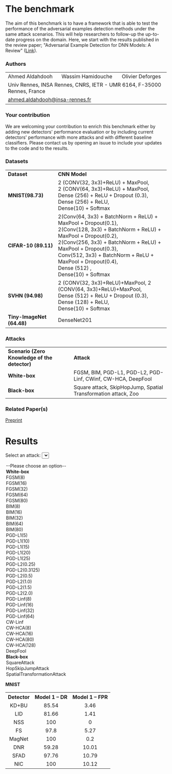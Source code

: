 # The benchmark
The aim of this benchmark is to have a framework that is able to test the performance of the adversarial examples detection methods under the same attack scenarios. This will help researchers to follow-up the up-to-date progress on the domain. Here, we start with the results published in the review paper; "Adversarial Example Detection for DNN Models: A Review" ([Link](X)). 


### Authors
<p align="center">
  <table>
      <tr>
        <td>Ahmed Aldahdooh</td>
        <td>Wassim Hamidouche</td>
        <td>Olivier Deforges</td>
      </tr>
      <tr>
        <td colspan="3">Univ Rennes, INSA Rennes, CNRS, IETR - UMR 6164, F-35000 Rennes, France</td>
      </tr>
      <tr>
        <td colspan="3"><a href = "mailto:ahmed.aldahdooh@insa-rennes.fr">ahmed.aldahdooh@insa-rennes.fr</a></td>
      </tr>
  </table>
</p>


### Your contribution
We are welcoming your contribution to enrich this benchmark either by adding new detectors' performance evaluation or by including current detectors' performance with more attacks and with different baseline classifiers. Please contact us by opening an isuue to include your updates to the code and to the results.

### Datasets
<table border="0">
  <tbody>
    <tr>
      <td><strong>Dataset</strong></td>
      <td><strong>CNN Model</strong></td>
    </tr>
    <tr>
      <td><strong>MNIST(98.73)</strong></td>
      <td>2 (CONV(32, 3x3)+ReLU) + MaxPool,<br>
          2 (CONV(64, 3x3)+ReLU) + MaxPool,<br>
          Dense (256) + ReLU + Dropout (0.3), Dense (256) + ReLU,<br>
          Dense(10) + Softmax
      </td>
    </tr>
    <tr>
      <td><strong>CIFAR-10 (89.11)</strong></td>
       <td>2(Conv(64, 3x3) + BatchNorm + ReLU) + MaxPool + Dropout(0.1),<br>
         2(Conv(128, 3x3) + BatchNorm + ReLU) + MaxPool + Dropout(0.2),<br>
         2(Conv(256, 3x3) + BatchNorm + ReLU) + MaxPool + Dropout(0.3),<br>
         Conv(512, 3x3) + BatchNorm + ReLU + MaxPool + Dropout(0.4),<br>
         Dense (512) ,<br>
         Dense(10) + Softmax
      </td>
    </tr>
    <tr>
      <td><strong>SVHN (94.98)</strong></td>
      <td>2 (CONV(32, 3x3)+ReLU)+MaxPool, 2 (CONV(64, 3x3)+ReLU)+MaxPool,<br>
        Dense (512) + ReLU + Dropout (0.3), Dense (128) + ReLU,<br>
        Dense(10) + Softmax
      </td>
    </tr>
    <tr>
      <td><strong>Tiny-ImageNet (64.48)</strong></td>
      <td>DenseNet201</td>
    </tr>
  </tbody>
</table>


### Attacks
<table border="0">
  <tbody>
    <tr>
      <td><strong>Scenario (Zero Knowledge of the detector)</strong></td>
      <td><strong>Attack</strong></td>
    </tr>
    <tr>
      <td><strong>White-box</strong></td>
      <td>FGSM, BIM, PGD-L1, PGD-L2, PGD-Linf, CWinf, CW-HCA, DeepFool</td>
    </tr>
    <tr>
      <td><strong>Black-box</strong></td>
      <td>Square attack, SkipHopJump, Spatial Transformation attack, Zoo</td>
    </tr>
  </tbody>
</table>

### Related Paper(s)
[Preprint](X)


# Results

<label for="attacks-select">Select an attack:</label>
<select name="attacks" id="attacks-select">
  <option value="">--Please choose an option--</option>
  <optgroup label="White-box">
    <option value="fgsm1">FGSM(8)</option>
    <option value="fgsm2">FGSM(16)</option>
    <option value="fgsm3">FGSM(32)</option>
    <option value="fgsm4">FGSM(64)</option>
    <option value="fgsm5">FGSM(80)</option>
    <option value="bim1">BIM(8)</option>
    <option value="bim2">BIM(16)</option>
    <option value="bim3">BIM(32)</option>
    <option value="bim4">BIM(64)</option>
    <option value="bim5">BIM(80)</option>
    <option value="pgd11">PGD-L1(5)</option>
    <option value="pgd12">PGD-L1(10)</option>
    <option value="pgd13">PGD-L1(15)</option>
    <option value="pgd14">PGD-L1(20)</option>
    <option value="pgd15">PGD-L1(25)</option>
    <option value="pgd21">PGD-L2(0.25)</option>
    <option value="pgd22">PGD-L2(0.3125)</option>
    <option value="pgd23">PGD-L2(0.5)</option>
    <option value="pgd24">PGD-L2(1.0)</option>
    <option value="pgd25">PGD-L2(1.5)</option>
    <option value="pgd26">PGD-L2(2.0)</option>
    <option value="pgdi1">PGD-Linf(8)</option>
    <option value="pgdi2">PGD-Linf(16)</option>
    <option value="pgdi3">PGD-Linf(32)</option>
    <option value="pgdi4">PGD-Linf(64)</option>
    <option value="cwi">CW-Linf</option>
    <option value="hca1">CW-HCA(8)</option>
    <option value="hca2">CW-HCA(16)</option>
    <option value="hca3">CW-HCA(80)</option>
    <option value="hca4">CW-HCA(128)</option>
    <option value="df">DeepFool</option>
  </optgroup>
  <optgroup label="Black-box">
    <option value="sa">SquareAttack</option>
    <option value="hop">HopSkipJumpAttack</option>
    <option value="sta">SpatialTransformationAttack</option>
  </optgroup>
</select>

<div id="tables">
</div>

<p><strong>MNIST</strong></p>
<table id='mnist' class='sortable' border='0'>
  <tbody>
    <tr>
      <th style="text-align: center;">Detector</th>
      <th style="text-align: center;">Model 1 &ndash; DR</th>
      <th style="text-align: center;">Model 1 &ndash; FPR</th>
    </tr>
    <tr>
      <td style="text-align: center;">KD+BU</td>
      <td style="text-align: center;">85.54</td>
      <td style="text-align: center;">3.46</td>
    </tr>
    <tr>
      <td style="text-align: center;">LID</td>
      <td style="text-align: center;">81.66</td>
      <td style="text-align: center;">1.41</td>
    </tr>
    <tr>
      <td style="text-align: center;">NSS</td>
      <td style="text-align: center;">100</td>
      <td style="text-align: center;">0</td>
    </tr>
    <tr>
      <td style="text-align: center;">FS</td>
      <td style="text-align: center;">97.8</td>
      <td style="text-align: center;">5.27</td>
    </tr>
    <tr>
      <td style="text-align: center;">MagNet</td>
      <td style="text-align: center;">100</td>
      <td style="text-align: center;">0.2</td>
    </tr>
    <tr>
      <td style="text-align: center;">DNR</td>
      <td style="text-align: center;">59.28</td>
      <td style="text-align: center;">10.01</td>
    </tr>
    <tr>
      <td style="text-align: center;">SFAD</td>
      <td style="text-align: center;">97.76</td>
      <td style="text-align: center;">10.79</td>
    </tr>
    <tr>
      <td style="text-align: center;">NIC</td>
      <td style="text-align: center;">100</td>
      <td style="text-align: center;">10.12</td>
    </tr>
  </tbody>
</table>


<script src="https://ajax.googleapis.com/ajax/libs/jquery/2.1.3/jquery.min.js"></script>
<script src="https://www.kryogenix.org/code/browser/sorttable/sorttable.js"></script>
<script>
  $(document).ready(function() {
    $("#attacks-select").change(function() {
      var val = $(this).val();
      if (val == "fgsm1") {
        $("#tables").html("<p><strong>MNIST</strong></p><table id='mnist' class='sortable' border='0'> <tbody> <tr> <th style="text-align: center;">Detector</th> <th style="text-align: center;">Model 1 &ndash; DR</th> <th style="text-align: center;">Model 1 &ndash; FPR</th> </tr> <tr> <td style="text-align: center;">KD+BU</td> <td style="text-align: center;">85.54</td> <td style="text-align: center;">3.46</td> </tr> <tr> <td style="text-align: center;">LID</td> <td style="text-align: center;">81.66</td> <td style="text-align: center;">1.41</td> </tr> <tr> <td style="text-align: center;">NSS</td> <td style="text-align: center;">100</td> <td style="text-align: center;">0</td> </tr> <tr> <td style="text-align: center;">FS</td> <td style="text-align: center;">97.8</td> <td style="text-align: center;">5.27</td> </tr> <tr> <td style="text-align: center;">MagNet</td> <td style="text-align: center;">100</td> <td style="text-align: center;">0.2</td> </tr> <tr> <td style="text-align: center;">DNR</td> <td style="text-align: center;">59.28</td> <td style="text-align: center;">10.01</td> </tr> <tr> <td style="text-align: center;">SFAD</td> <td style="text-align: center;">97.76</td> <td style="text-align: center;">10.79</td> </tr> <tr> <td style="text-align: center;">NIC</td> <td style="text-align: center;">100</td> <td style="text-align: center;">10.12</td> </tr> </tbody> </table>");
      } 
      else if (val == "fgsm2") {
        $("#tables").html("");
      } 
      else if (val == "fgsm3") {
        $("#tables").html("");
      }
      else if (val == "fgsm4") {
        $("#tables").html("");
      }
      else if (val == "fgsm5") {
        $("#tables").html("");
      }
      else if (val == "bim1") {
        $("#tables").html("");
      }
      else if (val == "bim2") {
        $("#tables").html("");
      }
      else if (val == "bim3") {
        $("#tables").html("");
      }
      else if (val == "bim4") {
        $("#tables").html("");
      }
      else if (val == "bim5") {
        $("#tables").html("");
      }
      else if (val == "pgd11") {
        $("#tables").html("");
      }
      else if (val == "pgd12") {
        $("#tables").html("");
      }
      else if (val == "pgd13") {
        $("#tables").html("");
      }
      else if (val == "pgd14") {
        $("#tables").html("");
      }
      else if (val == "pgd15") {
        $("#tables").html("");
      }
      else if (val == "pgd21") {
        $("#tables").html("");
      }
      else if (val == "pgd22") {
        $("#tables").html("");
      }
      else if (val == "pgd23") {
        $("#tables").html("");
      }
      else if (val == "pgd24") {
        $("#tables").html("");
      }
      else if (val == "pgd25") {
        $("#tables").html("");
      }
      else if (val == "pgd26") {
        $("#tables").html("");
      }
      else if (val == "pgdi1") {
        $("#tables").html("");
      }
      else if (val == "pgdi2") {
        $("#tables").html("");
      }
      else if (val == "pgdi3") {
        $("#tables").html("");
      }
      else if (val == "pgdi4") {
        $("#tables").html("");
      }
      else if (val == "cwi") {
        $("#tables").html("");
      }
      else if (val == "hca1") {
        $("#tables").html("");
      }
      else if (val == "hca2") {
        $("#tables").html("");
      }
      else if (val == "hca3") {
        $("#tables").html("");
      }
      else if (val == "hca4") {
        $("#tables").html("");
      }
      else if (val == "df") {
        $("#tables").html("");
      }
      else if (val == "sq") {
        $("#tables").html("");
      }
      else if (val == "hop") {
        $("#tables").html("");
      }
      else if (val == "sta") {
        $("#tables").html("");
      }
    });
  });
</script>

<script>
  $(document).ready(function(){
      $('#mnist').after('<div id="nav"></div>');
      var rowsShown = 5;
      var rowsTotal = $('#mnist tbody tr').length;
      var numPages = rowsTotal/rowsShown;
      for(i = 0;i < numPages;i++) {
          var pageNum = i + 1;
          $('#nav').append('<a href="#" rel="'+i+'">'+pageNum+'</a> ');
      }
      $('#mnist tbody tr').hide();
      $('#mnist tbody tr').slice(0, rowsShown).show();
      $('#nav a:first').addClass('active');
      $('#nav a').bind('click', function(){
          $('#nav a').removeClass('active');
          $(this).addClass('active');
          var currPage = $(this).attr('rel');
          var startItem = currPage * rowsShown;
          var endItem = startItem + rowsShown;
          $('#mnist tbody tr').css('opacity','0.0').hide().slice(startItem, endItem).
          css('display','table-row').animate({opacity:1}, 300);
      });
  });                           
</script>
  
<script>
  $(document).ready(function(){
      $('#cifar10').after('<div id="nav"></div>');
      var rowsShown = 5;
      var rowsTotal = $('#mnist tbody tr').length;
      var numPages = rowsTotal/rowsShown;
      for(i = 0;i < numPages;i++) {
          var pageNum = i + 1;
          $('#nav').append('<a href="#" rel="'+i+'">'+pageNum+'</a> ');
      }
      $('#cifar10 tbody tr').hide();
      $('#cifar10 tbody tr').slice(0, rowsShown).show();
      $('#nav a:first').addClass('active');
      $('#nav a').bind('click', function(){
          $('#nav a').removeClass('active');
          $(this).addClass('active');
          var currPage = $(this).attr('rel');
          var startItem = currPage * rowsShown;
          var endItem = startItem + rowsShown;
          $('#cifar10 tbody tr').css('opacity','0.0').hide().slice(startItem, endItem).
          css('display','table-row').animate({opacity:1}, 300);
      });
  });                           
</script>
  
<script>
  $(document).ready(function(){
      $('#svhn').after('<div id="nav"></div>');
      var rowsShown = 5;
      var rowsTotal = $('#mnist tbody tr').length;
      var numPages = rowsTotal/rowsShown;
      for(i = 0;i < numPages;i++) {
          var pageNum = i + 1;
          $('#nav').append('<a href="#" rel="'+i+'">'+pageNum+'</a> ');
      }
      $('#svhn tbody tr').hide();
      $('#svhn tbody tr').slice(0, rowsShown).show();
      $('#nav a:first').addClass('active');
      $('#nav a').bind('click', function(){
          $('#nav a').removeClass('active');
          $(this).addClass('active');
          var currPage = $(this).attr('rel');
          var startItem = currPage * rowsShown;
          var endItem = startItem + rowsShown;
          $('#svhn tbody tr').css('opacity','0.0').hide().slice(startItem, endItem).
          css('display','table-row').animate({opacity:1}, 300);
      });
  });                           
</script>

<script>
  $(document).ready(function(){
      $('#tiny').after('<div id="nav"></div>');
      var rowsShown = 5;
      var rowsTotal = $('#mnist tbody tr').length;
      var numPages = rowsTotal/rowsShown;
      for(i = 0;i < numPages;i++) {
          var pageNum = i + 1;
          $('#nav').append('<a href="#" rel="'+i+'">'+pageNum+'</a> ');
      }
      $('#tiny tbody tr').hide();
      $('#tiny tbody tr').slice(0, rowsShown).show();
      $('#nav a:first').addClass('active');
      $('#nav a').bind('click', function(){
          $('#nav a').removeClass('active');
          $(this).addClass('active');
          var currPage = $(this).attr('rel');
          var startItem = currPage * rowsShown;
          var endItem = startItem + rowsShown;
          $('#tiny tbody tr').css('opacity','0.0').hide().slice(startItem, endItem).
          css('display','table-row').animate({opacity:1}, 300);
      });
  });                           
</script>
